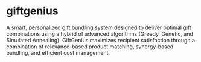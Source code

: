 # giftgenius
A smart, personalized gift bundling system designed to deliver optimal gift combinations using a hybrid of advanced algorithms (Greedy, Genetic, and Simulated Annealing). GiftGenius maximizes recipient satisfaction through a combination of relevance-based product matching, synergy-based bundling, and efficient cost management.
